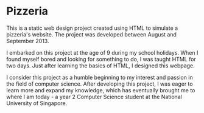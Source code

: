 # Pizzeria

This is a static web design project created using HTML to simulate a pizzeria's website. The project was developed between August and September 2013.

I embarked on this project at the age of 9 during my school holidays. When I found myself bored and looking for something to do, I was taught HTML for two days. Just after learning the basics of HTML, I designed this webpage.

I consider this project as a humble beginning to my interest and passion in the field of computer science. After developing this project, I was eager to learn more and expand my knowledge, which has eventually brought me to where I am today - a year 2 Computer Science student at the National University of Singapore.
